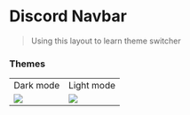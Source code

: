 # Discord Navbar

> Using this layout to learn theme switcher

### Themes

<table>
  <tr>
    <td>Dark mode</td>
    <td>Light mode</td>
   </tr> 
   <tr>
      <td><img src="https://user-images.githubusercontent.com/97129532/214751017-1f309f4d-6a98-4a89-a489-dc95c25ee3aa.png" /></td>
      <td><img src="https://user-images.githubusercontent.com/97129532/214750991-7f3d5903-fe1d-4f64-8a46-56af9cc5dfb4.png" /></td>
  </tr>
</table>
